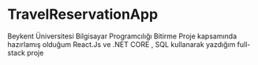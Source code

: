 # TravelReservationApp
Beykent Üniversitesi Bilgisayar Programcılığı Bitirme Proje kapsamında hazırlamış olduğum React.Js ve .NET CORE , SQL kullanarak yazdığım full-stack proje
